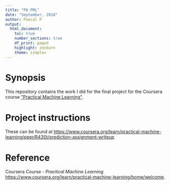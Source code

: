 ```yaml
---
title: "PA PML"
date: "September, 2018"
author: Pascal P
output:
  html_document:
    toc: true
    number_sections: true
    df_print: paged
    highlight: zenburn
    theme: simplex
---
```


# Synopsis
  This repository contains the work I did for the final project for the Coursera course ["Practical Machine Learning"](https://www.coursera.org/learn/practical-machine-learning/home/welcome).  
  
# Project instructions 
  These can be found at https://www.coursera.org/learn/practical-machine-learning/peer/R43St/prediction-assignment-writeup

# Reference
  Coursera Course - *Practical Machine Learning* https://www.coursera.org/learn/practical-machine-learning/home/welcome.
